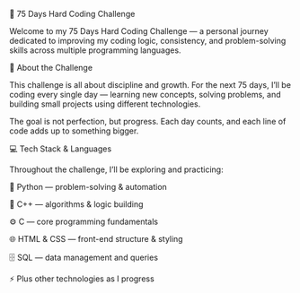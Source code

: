 🧠 75 Days Hard Coding Challenge

Welcome to my 75 Days Hard Coding Challenge — a personal journey dedicated to improving my coding logic, consistency, and problem-solving skills across multiple programming languages.

🚀 About the Challenge

This challenge is all about discipline and growth.
For the next 75 days, I’ll be coding every single day — learning new concepts, solving problems, and building small projects using different technologies.

The goal is not perfection, but progress. Each day counts, and each line of code adds up to something bigger.

💻 Tech Stack & Languages

Throughout the challenge, I’ll be exploring and practicing:

🐍 Python — problem-solving & automation

💪 C++ — algorithms & logic building

⚙️ C — core programming fundamentals

🌐 HTML & CSS — front-end structure & styling

🗄️ SQL — data management and queries

⚡ Plus other technologies as I progress
